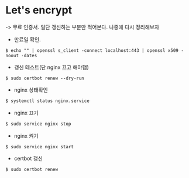 # Let's encrypt

-> 무료 인증서. 일단 갱신하는 부분만 적어본다. 나중에 다시 정리해보자

- 만료일 확인.

```shell
$ echo "" | openssl s_client -connect localhost:443 | openssl x509 -noout -dates
```

- 갱신 테스트(단 nginx 끄고 해야햄)

```shell
$ sudo certbot renew --dry-run
```

- nginx 상태확인

```sh
$ systemctl status nginx.service
```

- nginx 끄기

```sh
$ sudo service nginx stop
```

- nginx 켜기

```shell
$ sudo service nginx start
```

- certbot 갱신

```sh
$ sudo certbot renew
```
